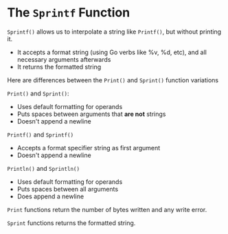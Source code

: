# The `Sprintf` Function

`Sprintf()` allows us to interpolate a string like `Printf()`, but without printing it.

- It accepts a format string (using Go verbs like %v, %d, etc), and all necessary arguments afterwards
- It returns the formatted string

Here are differences between the `Print()` and `Sprint()` function variations

`Print()` and `Sprint()`:
- Uses default formatting for operands
- Puts spaces between arguments that **are not** strings
- Doesn't append a newline

`Printf()` and `Sprintf()`
- Accepts a format specifier string as first argument
- Doesn't append a newline

`Println()` and `Sprintln()`
- Uses default formatting for operands
- Puts spaces between all arguments
- Does append a newline

`Print` functions return the number of bytes written and any write error.

`Sprint` functions returns the formatted string.
